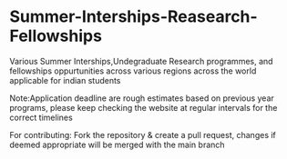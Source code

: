# Summer-Interships-Reasearch-Fellowships
Various Summer Interships,Undegraduate Research programmes, and fellowships oppurtunities across various regions across the world applicable for indian students

Note:Application deadline are  rough estimates based on previous year programs, please keep checking the website at regular intervals for the correct timelines

For contributing: Fork the repository & create a pull request, changes if deemed appropriate will be merged with the main branch
